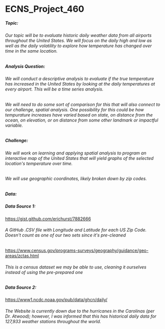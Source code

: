 # ECNS_Project_460

##### Topic:
###### Our topic will be to evaluate historic daily weather data from all airports throughout the United States. We will focus on the daily high and low as well as the daily volatility to explore how temperature has changed over time in the same location.  

##### Analysis  Question:
###### We will conduct a descriptive analysis to evaluate if the true temperature has increased in the United States by looking at the daily temperatures at every airport. This will be a time series analysis.
###### We will need to do some sort of comparison for this that will also connect to our challenge, spatial analysis. One possibility for this could be how tempurature increases have varied based on state, on distance from the ocean, on elevation, or on distance from some other landmark or impactful variable.

##### Challenge:
###### We will work on learning and applying spatial analysis to program an interactive map of the United States that will yield graphs of the selected location's temperature over time.
###### We will use geographic coordinates, likely broken down by zip codes.

##### Data:
##### Data Source 1:
https://gist.github.com/erichurst/7882666
<script src="https://gist.github.com/erichurst/7882666.js"></script>
###### A GitHub .CSV file with Longitude and Latitude for each US Zip Code. Doesn't count as one of our two sets since it's pre-cleaned
https://www.census.gov/programs-surveys/geography/guidance/geo-areas/zctas.html
###### This is a census dataset we may be able to use, cleaning it ourselves instead of using the pre-prepared one

##### Data Source 2:
https://www1.ncdc.noaa.gov/pub/data/ghcn/daily/
###### The Website is currently down due to the hurricanes in the Carolinas (per Dr. Atwood); however, I was informed that this has historical daily data for 127,933 weather stations throughout the world.
